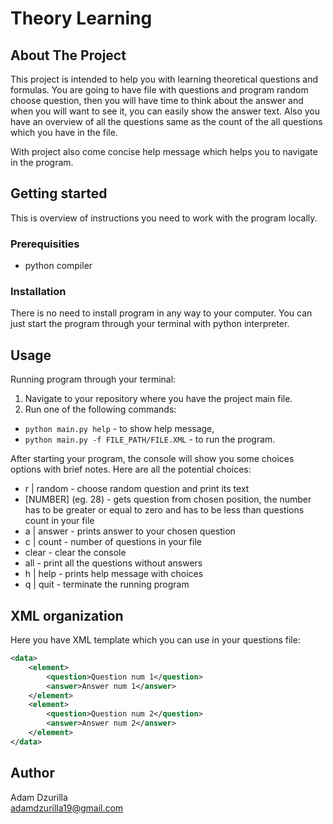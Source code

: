 # Theory Learning

## About The Project

This project is intended to help you with learning theoretical questions and formulas. You are going to have file with questions and program random choose question, then you will have time to think about the answer and when you will want to see it, you can easily show the answer text. Also you have an overview of all the questions same as the count of the all questions which you have in the file.

With project also come concise help message which helps you to navigate in the program.

## Getting started

This is overview of instructions you need to work with the program locally.

### Prerequisities

- python compiler

### Installation

There is no need to install program in any way to your computer. You can just start the program through your terminal with python interpreter.

## Usage

Running program through your terminal:

1. Navigate to your repository where you have the project main file.
2. Run one of the following commands:
- `python main.py help` - to show help message,
- `python main.py -f FILE_PATH/FILE.XML` - to run the program.

After starting your program, the console will show you some choices options with brief notes. Here are all the potential choices:

- r | random - choose random question and print its text
- [NUMBER] (eg. 28) - gets question from chosen position, the number has to be greater or equal to zero and has to be less than questions count in your file
- a | answer - prints answer to your chosen question
- c | count - number of questions in your file
- clear - clear the console
- all - print all the questions without answers
- h | help - prints help message with choices
- q | quit - terminate the running program

## XML organization

Here you have XML template which you can use in your questions file:

```XML
<data>
    <element>
        <question>Question num 1</question>
        <answer>Answer num 1</answer>
    </element>
    <element>
        <question>Question num 2</question>
        <answer>Answer num 2</answer>
    </element>
</data>
```

## Author

Adam Dzurilla  
adamdzurilla19@gmail.com
